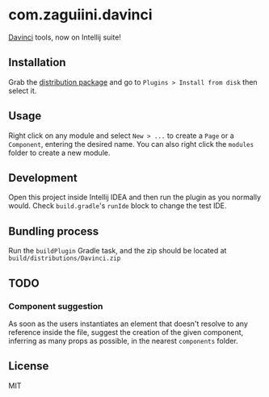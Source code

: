 # com.zaguiini.davinci

[Davinci](https://www.npmjs.com/package/@toptal/davinci) tools, now on Intellij suite!

## Installation

Grab the [distribution package](#bundling-process) and go to `Plugins > Install from disk` then select it.

## Usage

Right click on any module and select `New > ...` to create a `Page` or a `Component`, entering the desired name.
You can also right click the `modules` folder to create a new module.

## Development

Open this project inside Intellij IDEA and then run the plugin as you normally would.
Check `build.gradle`'s `runIde` block to change the test IDE.

## Bundling process

Run the `buildPlugin` Gradle task, and the zip should be located at `build/distributions/Davinci.zip`

## TODO

### Component suggestion

As soon as the users instantiates an element that doesn't resolve to any reference inside the file, suggest the creation of the given component, inferring as many props as possible, in the nearest `components` folder. 

## License

MIT